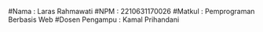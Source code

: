 #Nama : Laras Rahmawati 
#NPM : 2210631170026
#Matkul : Pemprograman Berbasis Web
#Dosen Pengampu : Kamal Prihandani
